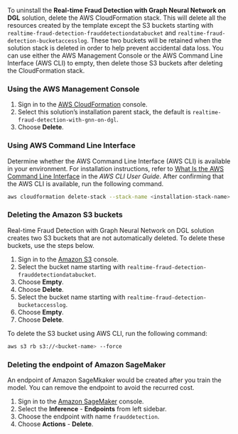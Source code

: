 To uninstall the **Real-time Fraud Detection with Graph Neural Network on DGL** solution, delete the AWS CloudFormation stack. This will delete all the resources created by the template except the S3 buckets starting with `realtime-fraud-detection-frauddetectiondatabucket` and `realtime-fraud-detection-bucketaccesslog`. These two buckets will be retained when the solution stack is deleted in order to help prevent accidental data loss. You can use either the AWS Management Console or the AWS Command Line Interface (AWS CLI) to empty, then delete those S3 buckets after deleting the CloudFormation stack.

### Using the AWS Management Console

1. Sign in to the [AWS CloudFormation][cloudformation-console] console.
1. Select this solution’s installation parent stack, the default is `realtime-fraud-detection-with-gnn-on-dgl`.
1. Choose **Delete**.

### Using AWS Command Line Interface

Determine whether the AWS Command Line Interface (AWS CLI) is available in your environment. For installation instructions, refer to [What Is the AWS Command Line Interface][aws-cli] in the *AWS CLI User Guide*. After confirming that the AWS CLI is available, run the following command.

```bash
aws cloudformation delete-stack --stack-name <installation-stack-name> --region <aws-region>
```

### Deleting the Amazon S3 buckets

Real-time Fraud Detection with Graph Neural Network on DGL solution creates two S3 buckets that are not automatically deleted. To delete these buckets, use the steps below.

1. Sign in to the [Amazon S3][s3-console] console.
1. Select the bucket name starting with `realtime-fraud-detection-frauddetectiondatabucket`.
1. Choose **Empty**.
1. Choose **Delete**.
1. Select the bucket name starting with `realtime-fraud-detection-bucketaccesslog`.
1. Choose **Empty**.
1. Choose **Delete**.

To delete the S3 bucket using AWS CLI, run the following command:

```bash
aws s3 rb s3://<bucket-name> --force
```


### Deleting the endpoint of Amazon SageMaker


An endpoint of Amazon SageMkaker would be created after you train the model.
You can remove the endpoint to avoid the recurred cost.

1. Sign in to the [Amazon SageMaker][sagemaker-console] console.
2. Select the **Inference** - **Endpoints** from left sidebar.
3. Choose the endpoint with name `frauddetection`.
4. Choose **Actions** - **Delete**.


[cloudformation-console]: https://console.aws.amazon.com/cloudformation/home
[aws-cli]: https://docs.aws.amazon.com/cli/latest/userguide/cli-chap-welcome.html
[s3-console]: https://console.aws.amazon.com/s3/
[sagemaker-console]: https://console.aws.amazon.com/sagemaker/
